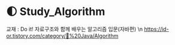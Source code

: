 # 🌓 Study_Algorithm
교재 : Do it! 자료구조와 함께 배우는 알고리즘 입문(자바편) \n
https://id-or.tistory.com/category/🌙%20Java/Algorithm
